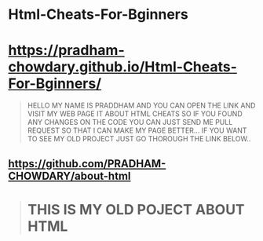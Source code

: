 # Html-Cheats-For-Bginners
# https://pradham-chowdary.github.io/Html-Cheats-For-Bginners/
> HELLO MY NAME IS PRADDHAM AND YOU CAN OPEN THE LINK AND VISIT MY WEB PAGE IT ABOUT HTML CHEATS SO IF YOU FOUND ANY CHANGES ON THE CODE YOU CAN JUST SEND ME PULL REQUEST SO THAT I CAN MAKE MY PAGE BETTER...
IF YOU WANT TO SEE MY OLD PROJECT JUST GO THOROUGH THE LINK BELOW..
## https://github.com/PRADHAM-CHOWDARY/about-html
># THIS IS MY OLD POJECT ABOUT HTML

